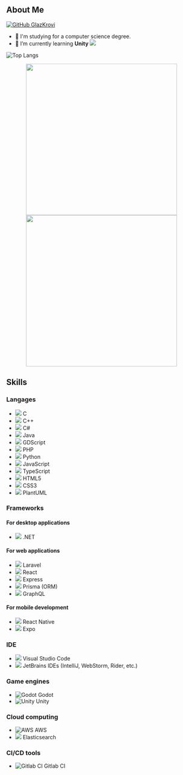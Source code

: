 ## About Me

[![GitHub GlazKrovi](https://img.shields.io/github/followers/GlazKrovi?label=follow&style=social)](https://github.com/GlazKrovi)

- 🔭 I'm studying for a computer science degree.
- 🌱 I’m currently learning **Unity** ![](https://img.shields.io/badge/Unity-100000?style=flat&logo=unity&logoColor=white)

![Top Langs](https://github-readme-stats.vercel.app/api/top-langs/?username=GlazKrovi&layout=compact&theme=dark&hide_border=true)

<p align="center">
  <img src="https://github-readme-stats.vercel.app/api?username=GlazKrovi&show_icons=true&theme=bear" width="400">
  <img src="https://github-readme-streak-stats.herokuapp.com?user=GlazKrovi&theme=dark&hide_border=true" width="400">
</p>

## Skills

### Langages

- ![](https://api.iconify.design/devicon:c.svg) C
- ![](https://api.iconify.design/devicon:cplusplus.svg) C++
- ![](https://api.iconify.design/devicon:csharp.svg) C#
- ![](https://api.iconify.design/devicon:java-wordmark.svg) Java
- ![](https://api.iconify.design/vscode-icons:file-type-gdscript.svg) GDScript
- ![](https://api.iconify.design/devicon:php.svg) PHP
- ![](https://api.iconify.design/devicon:python-wordmark.svg) Python
- ![](https://api.iconify.design/devicon:javascript.svg) JavaScript
- ![](https://api.iconify.design/devicon:typescript.svg) TypeScript
- ![](https://api.iconify.design/devicon:html5-wordmark.svg) HTML5
- ![](https://api.iconify.design/devicon:css3-wordmark.svg) CSS3
- ![](https://api.iconify.design/vscode-icons:file-type-plantuml.svg) PlantUML

### Frameworks

#### For desktop applications

- ![](https://api.iconify.design/devicon:dotnetcore.svg) .NET

#### For web applications

- ![](https://api.iconify.design/devicon:laravel-wordmark.svg) Laravel
- ![](https://api.iconify.design/devicon:react-wordmark.svg) React
- ![](https://api.iconify.design/devicon:express-wordmark.svg) Express
- ![](https://api.iconify.design/devicon:prisma-wordmark.svg) Prisma (ORM)
- ![](https://api.iconify.design/logos:graphql.svg) GraphQL

#### For mobile development

- ![](https://api.iconify.design/devicon:react.svg) React Native
- ![](https://api.iconify.design/logos:expo.svg) Expo

### IDE

- ![](https://api.iconify.design/devicon:vscode-wordmark.svg) Visual Studio Code
- ![](https://api.iconify.design/logos:jetbrains.svg) JetBrains IDEs (IntelliJ, WebStorm, Rider, etc.)

### Game engines

- ![Godot](https://api.iconify.design/logos:godot.svg) Godot
- ![Unity](https://api.iconify.design/logos:unity.svg) Unity

### Cloud computing

- ![AWS](https://api.iconify.design/logos:aws.svg) AWS
- ![](https://api.iconify.design/logos:elasticsearch.svg) Elasticsearch

### CI/CD tools

- ![Gitlab CI](https://api.iconify.design/logos:gitlab.svg) Gitlab CI
